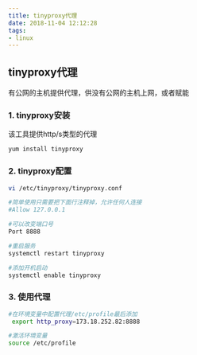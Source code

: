 ```yaml
---
title: tinyproxy代理
date: 2018-11-04 12:12:28
tags:
- linux
---
```

## tinyproxy代理

有公网的主机提供代理，供没有公网的主机上网，或者赋能

### 1. tinyproxy安装

该工具提供http/s类型的代理

```bash
yum install tinyproxy
```
<!--more-->
### 2. tinyproxy配置

```bash
vi /etc/tinyproxy/tinyproxy.conf

#简单使用只需要把下面行注释掉，允许任何人连接
#Allow 127.0.0.1

#可以改变端口号
Port 8888

#重启服务
systemctl restart tinyproxy

#添加开机启动
systemctl enable tinyproxy
```

### 3. 使用代理

```bash
#在环境变量中配置代理/etc/profile最后添加
 export http_proxy=173.18.252.82:8888

#激活环境变量
source /etc/profile
```
